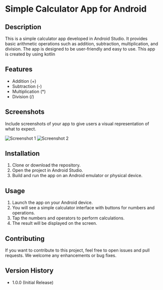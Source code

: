 # Simple Calculator App for Android

## Description
This is a simple calculator app developed in Android Studio. It provides basic arithmetic operations such as addition, subtraction, multiplication, and division. The app is designed to be user-friendly and easy to use.
This app is created by using kotlin
## Features
- Addition (+)
- Subtraction (-)
- Multiplication (*)
- Division (/)

## Screenshots
Include screenshots of your app to give users a visual representation of what to expect.

<img alt="Screenshot 1" src="C:\Users\laksh\appchapter\final project\Calculator2\app\src\main\res\drawable\scree_one.png"/>
<img alt="Screenshot 2" src="C:\Users\laksh\appchapter\final project\Calculator2\app\src\main\res\drawable\Screentwo.png"/>

## Installation
1. Clone or download the repository.
2. Open the project in Android Studio.
3. Build and run the app on an Android emulator or physical device.

## Usage
1. Launch the app on your Android device.
2. You will see a simple calculator interface with buttons for numbers and operations.
3. Tap the numbers and operators to perform calculations.
4. The result will be displayed on the screen.

## Contributing
If you want to contribute to this project, feel free to open issues and pull requests. We welcome any enhancements or bug fixes.


## Version History
- 1.0.0 (Initial Release)

